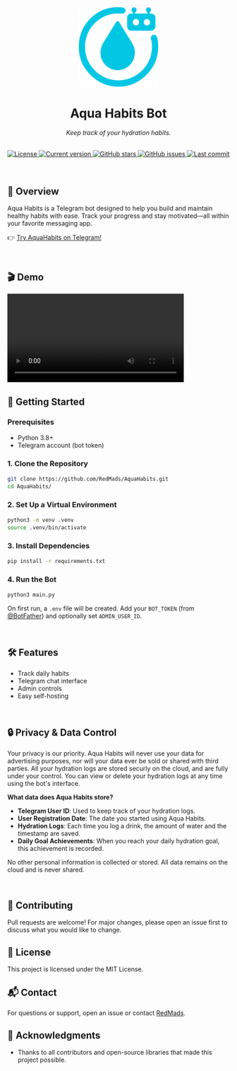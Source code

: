<div align="center">
    <img src="assets/AquaHabits_logo_250_aqua.svg" alt="AquaHabits logo" width="180"/>
    <h1>Aqua Habits Bot</h1>
    <p><em>Keep track of your hydration habits.</em></p>
    <br/>
    <a href="LICENSE">
        <img src="https://img.shields.io/badge/license-MIT-blue.svg" alt="License"/>
    </a>
    <a href="https://github.com/RedMads/AquaHabits/releases/latest">
        <img src="https://img.shields.io/github/v/release/RedMads/AquaHabits?label=version" alt="Current version"/>
    </a>
    <a href="https://github.com/RedMads/AquaHabits/stargazers">
        <img src="https://img.shields.io/github/stars/RedMads/AquaHabits?style=social" alt="GitHub stars"/>
    </a>
    <a href="https://github.com/RedMads/AquaHabits/issues">
        <img src="https://img.shields.io/github/issues/RedMads/AquaHabits" alt="GitHub issues"/>
    </a>
    <a href="https://github.com/RedMads/AquaHabits/commits/main">
        <img src="https://img.shields.io/github/last-commit/RedMads/AquaHabits" alt="Last commit"/>
    </a>
</div>

<br/>
<br/>

## 🌊 Overview

Aqua Habits is a Telegram bot designed to help you build and maintain healthy habits with ease. Track your progress and stay motivated—all within your favorite messaging app.

👉 [Try AquaHabits on Telegram!](https://t.me/AquaHabits_bot)

<br/>


## 🎬 Demo

<video src="assets/usage.mp4" controls width="400"></video>
<br/>

## 🚀 Getting Started

### Prerequisites
- Python 3.8+
- Telegram account (bot token)

### 1. Clone the Repository
```bash
git clone https://github.com/RedMads/AquaHabits.git
cd AquaHabits/
```

### 2. Set Up a Virtual Environment
```bash
python3 -m venv .venv
source .venv/bin/activate
```

### 3. Install Dependencies
```bash
pip install -r requirements.txt
```

### 4. Run the Bot
```bash
python3 main.py
```

On first run, a `.env` file will be created. Add your `BOT_TOKEN` (from [@BotFather](https://t.me/BotFather)) and optionally set `ADMIN_USER_ID`.

<br/>


## 🛠 Features
- Track daily habits
- Telegram chat interface
- Admin controls
- Easy self-hosting

<br/>


## 🔒 Privacy & Data Control

Your privacy is our priority. Aqua Habits will never use your data for advertising purposes, nor will your data ever be sold or shared with third parties. All your hydration logs are stored securly on the cloud, and are fully under your control. You can view or delete your hydration logs at any time using the bot's interface.

**What data does Aqua Habits store?**
- **Telegram User ID**: Used to keep track of your hydration logs.
- **User Registration Date**: The date you started using Aqua Habits.
- **Hydration Logs**: Each time you log a drink, the amount of water and the timestamp are saved.
- **Daily Goal Achievements**: When you reach your daily hydration goal, this achievement is recorded.

No other personal information is collected or stored. All data remains on the cloud and is never shared.

<br/>

## 🤝 Contributing
Pull requests are welcome! For major changes, please open an issue first to discuss what you would like to change.


## 📄 License
This project is licensed under the MIT License.

## 📬 Contact
For questions or support, open an issue or contact [RedMads](https://github.com/RedMads).

## 🙏 Acknowledgments
- Thanks to all contributors and open-source libraries that made this project possible.

